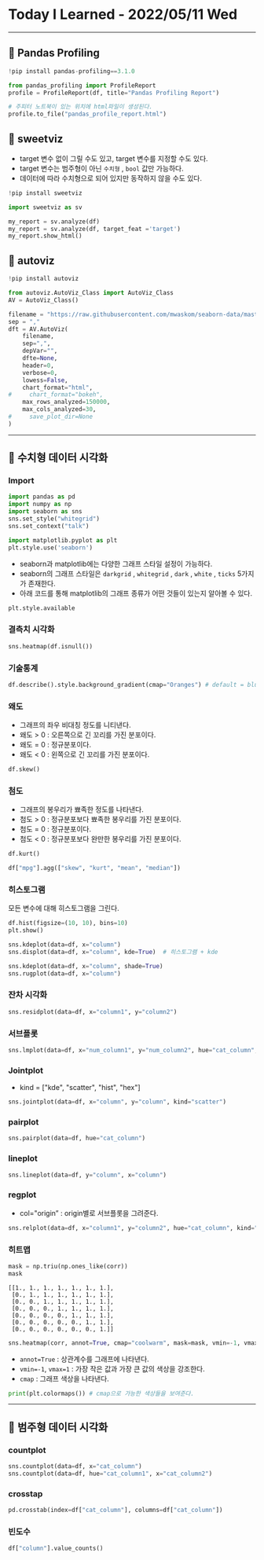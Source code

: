 # Today I Learned - 2022/05/11 Wed
---
## 📌 Pandas Profiling
```python
!pip install pandas-profiling==3.1.0

from pandas_profiling import ProfileReport
profile = ProfileReport(df, title="Pandas Profiling Report")

# 주피터 노트북이 있는 위치에 html파일이 생성된다.
profile.to_file("pandas_profile_report.html")
```

## 📌 sweetviz
- target 변수 없이 그릴 수도 있고, target 변수를 지정할 수도 있다.
- target 변수는 범주형이 아닌 `수치형` , `bool` 값만 가능하다.
- 데이터에 따라 수치형으로 되어 있지만 동작하지 않을 수도 있다.

```python
!pip install sweetviz

import sweetviz as sv

my_report = sv.analyze(df)
my_report = sv.analyze(df, target_feat ='target')
my_report.show_html()
```

## 📌 autoviz
```python
!pip install autoviz

from autoviz.AutoViz_Class import AutoViz_Class
AV = AutoViz_Class()

filename = "https://raw.githubusercontent.com/mwaskom/seaborn-data/master/mpg.csv"
sep = ","
dft = AV.AutoViz(
    filename,
    sep=",",
    depVar="",
    dfte=None,
    header=0,
    verbose=0,
    lowess=False,
    chart_format="html",
#     chart_format="bokeh",
    max_rows_analyzed=150000,
    max_cols_analyzed=30,
#     save_plot_dir=None
)
```
---
## 📌 수치형 데이터 시각화
### Import
```python
import pandas as pd
import numpy as np
import seaborn as sns
sns.set_style("whitegrid")
sns.set_context("talk")

import matplotlib.pyplot as plt
plt.style.use('seaborn')
```

- seaborn과 matplotlib에는 다양한 그래프 스타일 설정이 가능하다.
- seaborn의 그래프 스타일은 `darkgrid` , `whitegrid` , `dark` , `white` , `ticks` 5가지가 존재한다.
- 아래 코드를 통해 matplotlib의 그래프 종류가 어떤 것들이 있는지 알아볼 수 있다.
```python
plt.style.available
```

### 결측치 시각화
```python
sns.heatmap(df.isnull())
```

### 기술통계
```python
df.describe().style.background_gradient(cmap="Oranges") # default = blues
```

### 왜도
- 그래프의 좌우 비대칭 정도를 니티낸다.
- 왜도 > 0 : 오른쪽으로 긴 꼬리를 가진 분포이다.
- 왜도 = 0 : 정규분포이다.
- 왜도 < 0 : 왼쪽으로 긴 꼬리를 가진 분포이다.
```python
df.skew()
```

### 첨도
- 그래프의 봉우리가 뾰족한 정도를 나타낸다.
- 첨도 > 0 : 정규분포보다 뾰족한 봉우리를 가진 분포이다.
- 첨도 = 0 : 정규분포이다.
- 첨도 < 0 : 정규분포보다 완만한 봉우리를 가진 분포이다.
```python
df.kurt()
```

```python
df["mpg"].agg(["skew", "kurt", "mean", "median"])
```

### 히스토그램
모든 변수에 대해 히스토그램을 그린다.

```python
df.hist(figsize=(10, 10), bins=10)
plt.show()
```

```python
sns.kdeplot(data=df, x="column")
sns.displot(data=df, x="column", kde=True)  # 히스토그램 + kde
```

```python
sns.kdeplot(data=df, x="column", shade=True)
sns.rugplot(data=df, x="column")
```

### 잔차 시각화
```python
sns.residplot(data=df, x="column1", y="column2")
```

### 서브플롯
```python
sns.lmplot(data=df, x="num_column1", y="num_column2", hue="cat_column", col="cat_column")
```

### Jointplot
- kind = ["kde", "scatter", "hist", "hex"]
```python
sns.jointplot(data=df, x="column", y="column", kind="scatter")
```

### pairplot
```python
sns.pairplot(data=df, hue="cat_column")
```

### lineplot
```python
sns.lineplot(data=df, y="column", x="column")
```

### regplot
- col="origin” : origin별로 서브플롯을 그려준다.
```python
sns.relplot(data=df, x="column1", y="column2", hue="cat_column", kind="line")
```

### 히트맵
```python
mask = np.triu(np.ones_like(corr))
mask
```
```
[[1., 1., 1., 1., 1., 1., 1.],
 [0., 1., 1., 1., 1., 1., 1.],
 [0., 0., 1., 1., 1., 1., 1.],
 [0., 0., 0., 1., 1., 1., 1.],
 [0., 0., 0., 0., 1., 1., 1.],
 [0., 0., 0., 0., 0., 1., 1.],
 [0., 0., 0., 0., 0., 0., 1.]]
```

```python
sns.heatmap(corr, annot=True, cmap="coolwarm", mask=mask, vmin=-1, vmax=1)
```

- `annot=True` : 상관계수를 그래프에 나타낸다.
- `vmin=-1`, `vmax=1` : 가장 작은 값과 가장 큰 값의 색상을 강조한다.
- `cmap` : 그래프 색상을 나타낸다.

```python
print(plt.colormaps()) # cmap으로 가능한 색상들을 보여준다.
```

---

## 📌 범주형 데이터 시각화
### countplot
```python
sns.countplot(data=df, x="cat_column")
sns.countplot(data=df, hue="cat_column1", x="cat_column2")
```

### crosstap
```python
pd.crosstab(index=df["cat_column"], columns=df["cat_column"])
```

### 빈도수
```python
df["column"].value_counts()
```
